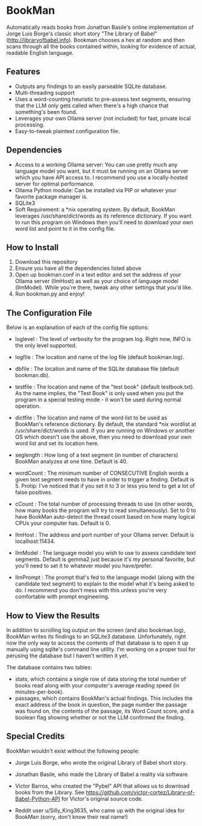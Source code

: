 # BookMan

Automatically reads books from Jonathan Basile's online implementation of Jorge Luis Borge's classic short story "The Library of Babel" (http://libraryofbabel.info). Bookman chooses a hex at random and then scans through all the books contained within, looking for evidence of actual, readable English language.

## Features
- Outputs any findings to an easily parseable SQLite database.
- Multi-threading support
- Uses a word-counting heuristic to pre-assess text segments, ensuring that the LLM only gets called when there's a high chance that something's been found.
- Leverages your own Ollama server (not included) for fast, private local processing.
- Easy-to-tweak plaintext configuration file.

## Dependencies
- Access to a working Ollama server: You can use pretty much any language model you want, but it must be running on an Ollama server which you have API access to. I recommend you use a locally-hosted server for optimal performance.
- Ollama Python module: Can be installed via PIP or whatever your favorite package manager is.
- SQLite3
- Soft Requirement: a *nix operating system. By default, BookMan leverages /usr/share/dict/words as its reference dictionary. If you want to run this program on Windows then you'll need to download your own word list and point to it in the config file.

## How to Install
1. Download this repository
2. Ensure you have all the dependencies listed above
3. Open up bookman.conf in a text editor and set the address of your Ollama server (llmHost) as well as your choice of language model (llmModel). While you're there, tweak any other settings that you'd like.
4. Run bookman.py and enjoy!

## The Configuration File
Below is an explanation of each of the config file options:

- loglevel : The level of verbosity for the program log. Right now, INFO is the only level supported.

- logfile : The location and name of the log file (default bookman.log).

- dbfile : The location and name of the SQLite database file (default bookman.db).

- testfile : The location and name of the "test book" (default testbook.txt). As the name implies, the "Test Book" is only used when you put the program in a special testing mode - it won't be used during normal operation.

- dictfile : The location and name of the word list to be used as BookMan's reference dictionary. By default, the standard *nix wordlist at /usr/share/dict/words is used. If you are running on Windows or another OS which doesn't use the above, then you need to download your own word list and set its location here. 

- seglength : How long of a text segment (in number of characters) BookMan analyzes at one time. Default is 40.

- wordCount : The minimum number of CONSECUTIVE English words a given text segment needs to have in order to trigger a finding. Default is 5. Protip: I've noticed that if you set it to 3 or less you tend to get a lot of false positives.

- cCount : The total number of processing threads to use (in other words, how many books the program will try to read simultaneously). Set to 0 to have BookMan auto-detect the thread count based on how many logical CPUs your computer has. Default is 0. 

- llmHost : The address and port number of your Ollama server. Default is localhost:11434.

- llmModel : The language model you wish to use to assess candidate text segments. Default is gemma2 just because it's my personal favorite, but you'll need to set it to whatever model you have/prefer.

- llmPrompt : The prompt that's fed to the language model (along with the candidate text segment) to explain to the model what it's being asked to do. I recommend you don't mess with this unless you're very comfortable with prompt engineering.


## How to View the Results
In addition to scrolling log output on the screen (and also bookman.log), BookMan writes its findings to an SQLite3 database. Unfortunately, right now the only way to access the contents of that database is to open it up manually using sqlite's command line utility. I'm working on a proper tool for perusing the database but I haven't written it yet. 

The database contains two tables:
- stats, which contains a single row of data storing the total number of books read along with your computer's average reading speed (in minutes-per-book).
- passages, which contains BookMan's actual findings. This includes the exact address of the book in question, the page number the passage was found on, the contents of the passage, its Word Count score, and a boolean flag showing whether or not the LLM confirmed the finding.

## Special Credits
BookMan wouldn't exist without the following people:

- Jorge Luis Borge, who wrote the original Library of Babel short story.

- Jonathan Basile, who made the Library of Babel a reality via software.

- Victor Barros, who created the "Pybel" API that allows us to download books from the Library. See https://github.com/victor-cortez/Library-of-Babel-Python-API for Victor's original source code.

- Reddit user u/Silly_King3635, who came up with the original idea for BookMan (sorry, don't know their real name!)